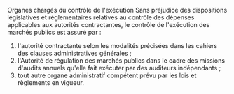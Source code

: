 Organes chargés du contrôle de l'exécution
Sans préjudice des dispositions législatives et réglementaires relatives
au contrôle des dépenses applicables aux autorités contractantes, le
contrôle de l'exécution des marchés publics est assuré par :
1.  l'autorité contractante selon les modalités précisées dans les
cahiers des clauses administratives générales ;
2.  l'Autorité de régulation des marchés publics dans le cadre des
missions d'audits annuels qu'elle fait exécuter par des auditeurs
indépendants ;
3.  tout autre organe administratif compétent prévu par les lois et
règlements en vigueur.